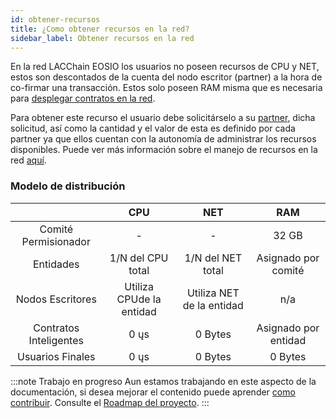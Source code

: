 ```yaml
---
id: obtener-recursos
title: ¿Como obtener recursos en la red?
sidebar_label: Obtener recursos en la red
---
```


En la red LACChain EOSIO los usuarios no poseen recursos de CPU y NET, estos son descontados de la cuenta del nodo escritor (partner) a la hora de co-firmar una transacción. Estos solo poseen RAM misma que es necesaria para [desplegar contratos en la red](./desplegar-contrato-inteligente).

Para obtener este recurso el usuario debe solicitárselo a su [partner](./partners), dicha solicitud, así como la cantidad y el valor de esta es definido por cada partner ya que ellos cuentan con la autonomía de administrar los recursos disponibles. Puede ver más información sobre el manejo de recursos en la red [aquí](../recursos).

### Modelo de distribución

 | | **CPU** | **NET** | **RAM** |
:--------------:|:--------------:|:--------------:|:--------------:|
| Comité Permisionador | - | - | 32 GB |
| Entidades | 1/N del CPU total | 1/N del NET total | Asignado por comité |
| Nodos Escritores | Utiliza CPUde la entidad | Utiliza NET de la entidad | n/a |
| Contratos Inteligentes | 0 ųs | 0 Bytes | Asignado por entidad |
| Usuarios Finales | 0 ųs | 0 Bytes | 0 Bytes |

:::note Trabajo en progreso
Aun estamos trabajando en este aspecto de la documentación, si desea mejorar el contenido puede aprender [como contribuir](./contribuir). Consulte el [Roadmap del proyecto](../roadmap).
:::